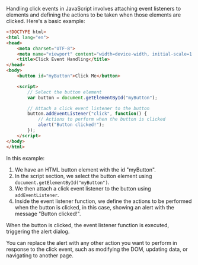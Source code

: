 Handling click events in JavaScript involves attaching event listeners to elements and defining the actions to be taken when those elements are clicked. Here's a basic example:

```html
<!DOCTYPE html>
<html lang="en">
<head>
    <meta charset="UTF-8">
    <meta name="viewport" content="width=device-width, initial-scale=1.0">
    <title>Click Event Handling</title>
</head>
<body>
    <button id="myButton">Click Me</button>

    <script>
        // Select the button element
        var button = document.getElementById("myButton");

        // Attach a click event listener to the button
        button.addEventListener("click", function() {
            // Actions to perform when the button is clicked
            alert("Button clicked!");
        });
    </script>
</body>
</html>
```

In this example:

1. We have an HTML button element with the id "myButton".
2. In the script section, we select the button element using `document.getElementById("myButton")`.
3. We then attach a click event listener to the button using `addEventListener`.
4. Inside the event listener function, we define the actions to be performed when the button is clicked, in this case, showing an alert with the message "Button clicked!".

When the button is clicked, the event listener function is executed, triggering the alert dialog.

You can replace the alert with any other action you want to perform in response to the click event, such as modifying the DOM, updating data, or navigating to another page.